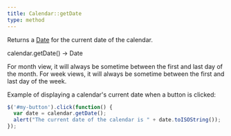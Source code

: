 ```yaml
---
title: Calendar::getDate
type: method
---
```


Returns a [Date](date-object) for the current date of the calendar.

<div class='spec' markdown='1'>
calendar.getDate() -> Date
</div>

For month view, it will always be sometime between the first and last day of the month. For week views, it will always be sometime between the first and last day of the week.

Example of displaying a calendar's current date when a button is clicked:

```js
$('#my-button').click(function() {
  var date = calendar.getDate();
  alert("The current date of the calendar is " + date.toISOString());
});
```
